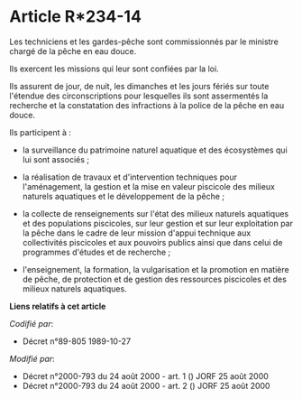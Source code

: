 # Article R*234-14

Les techniciens et les gardes-pêche sont commissionnés par le ministre chargé de la pêche en eau douce.

Ils exercent les missions qui leur sont confiées par la loi.

Ils assurent de jour, de nuit, les dimanches et les jours fériés sur toute l'étendue des circonscriptions pour lesquelles ils
sont assermentés la recherche et la constatation des infractions à la police de la pêche en eau douce.

Ils participent à :

- la surveillance du patrimoine naturel aquatique et des écosystèmes qui lui sont associés ;

- la réalisation de travaux et d'intervention techniques pour l'aménagement, la gestion et la mise en valeur piscicole des
milieux naturels aquatiques et le développement de la pêche ;

- la collecte de renseignements sur l'état des milieux naturels aquatiques et des populations piscicoles, sur leur gestion et
sur leur exploitation par la pêche dans le cadre de leur mission d'appui technique aux collectivités piscicoles et aux
pouvoirs publics ainsi que dans celui de programmes d'études et de recherche ;

- l'enseignement, la formation, la vulgarisation et la promotion en matière de pêche, de protection et de gestion des
ressources piscicoles et des milieux naturels aquatiques.

**Liens relatifs à cet article**

_Codifié par_:

  - Décret n°89-805 1989-10-27

_Modifié par_:

  - Décret n°2000-793 du 24 août 2000 - art. 1 () JORF 25 août 2000
  - Décret n°2000-793 du 24 août 2000 - art. 2 () JORF 25 août 2000
